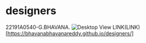 # designers
22191A0540-G.BHAVANA.
![Desktop View](https://github.com/BHAVANABHAVANAREDDY/designers/assets/129187650/9a268ba4-d0a0-47d1-9f64-669024f70058)
LINK(LINK)[https://bhavanabhavanareddy.github.io/designers/]
